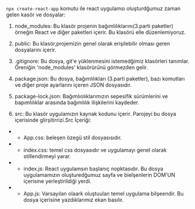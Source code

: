 `npx create-react-app` komutu ile react uygulamsı oluşturdğumuz zaman gelen kasör ve dosyalar:

1. node_modules: Bu klasör projenin bağımlılıklarını(3.parti paketler) örneğin React ve diğer paketleri içerir. Bu klasörü elle düzenlemiyoruz.

2. public: Bu klasör,projemizin genel olarak erişilebilir olması geren dosyalarını içerir.

3. .gitignore: Bu dosya, git'e yüklenmesini istemedğimiz klasörleri tanımlar. Öreniğin 'node_modules' klasörürünü görmezden gelir.

4. package.json: Bu dosya, bağımlılıkları (3.parti paketler), bazı komutları ve diğer proje ayarlarını içeren JSON dosyasıdır.

5. package-lock.json: Bağımlıolıklarımızın sepesifik sürümlerini ve bapımlılıklar arasında bağımlılık ilişkilerini kaydeder.

6. src: Bu klasör uygulamızın kaynak kodunu içerir. Parojeyi bu dosya içerisinde glirşitirrizi.Src İçeriği:

- - App.css: beleşen özegü stil dosyasısıdır.
- - index.css: temel css dosyasıdır ve uygulamayı genel olarak stillendirmeyi yarar.
- - index.js: React uygulamsın başlanıç nopktasıdır. Bu dosya uygulamamızın oluşturedğumuz sayfa ve bielşenlerin DOM'UN içerisine yerleştirildiği yerdi.
- - App.js: Varsayılan olaark oluştuulan temel uygulama bilşeendir. Bu dosya içerisine yazdıklarımız ekan basılır.
